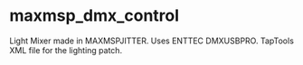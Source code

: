# maxmsp_dmx_control
Light Mixer made in MAXMSPJITTER. Uses ENTTEC DMXUSBPRO. TapTools XML file for the lighting patch.
